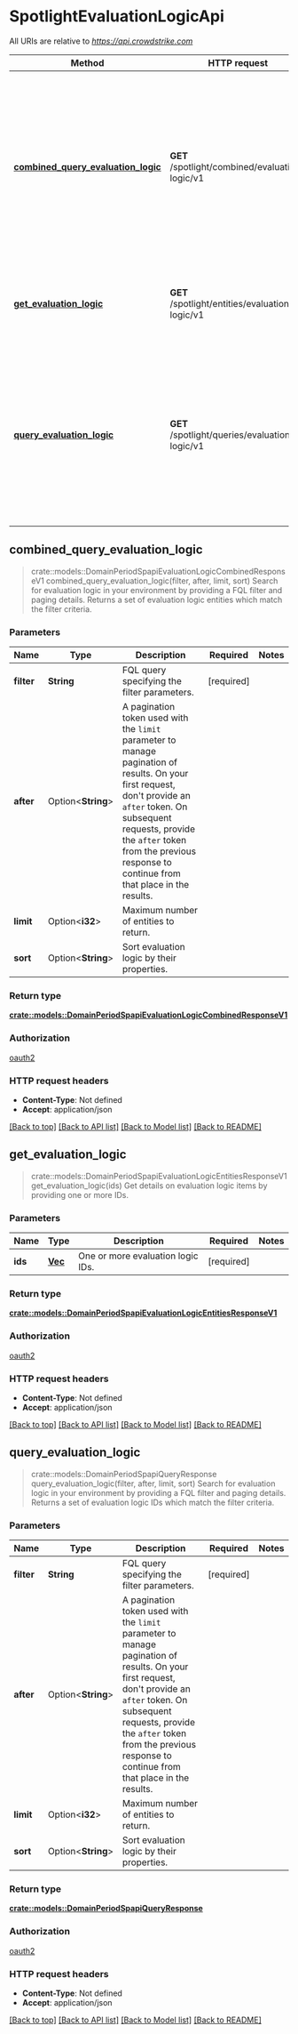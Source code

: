 # SpotlightEvaluationLogicApi

All URIs are relative to *<https://api.crowdstrike.com>*

Method | HTTP request | Description
------------- | ------------- | -------------
[**combined_query_evaluation_logic**](SpotlightEvaluationLogicApi.md#combined_query_evaluation_logic) | **GET** /spotlight/combined/evaluation-logic/v1 | Search for evaluation logic in your environment by providing a FQL filter and paging details. Returns a set of evaluation logic entities which match the filter criteria.
[**get_evaluation_logic**](SpotlightEvaluationLogicApi.md#get_evaluation_logic) | **GET** /spotlight/entities/evaluation-logic/v1 | Get details on evaluation logic items by providing one or more IDs.
[**query_evaluation_logic**](SpotlightEvaluationLogicApi.md#query_evaluation_logic) | **GET** /spotlight/queries/evaluation-logic/v1 | Search for evaluation logic in your environment by providing a FQL filter and paging details. Returns a set of evaluation logic IDs which match the filter criteria.

## combined_query_evaluation_logic

> crate::models::DomainPeriodSpapiEvaluationLogicCombinedResponseV1 combined_query_evaluation_logic(filter, after, limit, sort)
Search for evaluation logic in your environment by providing a FQL filter and paging details. Returns a set of evaluation logic entities which match the filter criteria.

### Parameters

Name | Type | Description  | Required | Notes
------------- | ------------- | ------------- | ------------- | -------------
**filter** | **String** | FQL query specifying the filter parameters. | [required] |
**after** | Option<**String**> | A pagination token used with the `limit` parameter to manage pagination of results. On your first request, don't provide an `after` token. On subsequent requests, provide the `after` token from the previous response to continue from that place in the results. |  |
**limit** | Option<**i32**> | Maximum number of entities to return. |  |
**sort** | Option<**String**> | Sort evaluation logic by their properties. |  |

### Return type

[**crate::models::DomainPeriodSpapiEvaluationLogicCombinedResponseV1**](domain.SPAPIEvaluationLogicCombinedResponseV1.md)

### Authorization

[oauth2](../README.md#oauth2)

### HTTP request headers

- **Content-Type**: Not defined
- **Accept**: application/json

[[Back to top]](#) [[Back to API list]](./README.md#documentation-for-api-endpoints) [[Back to Model list]](./README.md#documentation-for-models) [[Back to README]](../README.md)

## get_evaluation_logic

> crate::models::DomainPeriodSpapiEvaluationLogicEntitiesResponseV1 get_evaluation_logic(ids)
Get details on evaluation logic items by providing one or more IDs.

### Parameters

Name | Type | Description  | Required | Notes
------------- | ------------- | ------------- | ------------- | -------------
**ids** | [**Vec<String>**](String.md) | One or more evaluation logic IDs. | [required] |

### Return type

[**crate::models::DomainPeriodSpapiEvaluationLogicEntitiesResponseV1**](domain.SPAPIEvaluationLogicEntitiesResponseV1.md)

### Authorization

[oauth2](../README.md#oauth2)

### HTTP request headers

- **Content-Type**: Not defined
- **Accept**: application/json

[[Back to top]](#) [[Back to API list]](./README.md#documentation-for-api-endpoints) [[Back to Model list]](./README.md#documentation-for-models) [[Back to README]](../README.md)

## query_evaluation_logic

> crate::models::DomainPeriodSpapiQueryResponse query_evaluation_logic(filter, after, limit, sort)
Search for evaluation logic in your environment by providing a FQL filter and paging details. Returns a set of evaluation logic IDs which match the filter criteria.

### Parameters

Name | Type | Description  | Required | Notes
------------- | ------------- | ------------- | ------------- | -------------
**filter** | **String** | FQL query specifying the filter parameters. | [required] |
**after** | Option<**String**> | A pagination token used with the `limit` parameter to manage pagination of results. On your first request, don't provide an `after` token. On subsequent requests, provide the `after` token from the previous response to continue from that place in the results. |  |
**limit** | Option<**i32**> | Maximum number of entities to return. |  |
**sort** | Option<**String**> | Sort evaluation logic by their properties. |  |

### Return type

[**crate::models::DomainPeriodSpapiQueryResponse**](domain.SPAPIQueryResponse.md)

### Authorization

[oauth2](../README.md#oauth2)

### HTTP request headers

- **Content-Type**: Not defined
- **Accept**: application/json

[[Back to top]](#) [[Back to API list]](./README.md#documentation-for-api-endpoints) [[Back to Model list]](./README.md#documentation-for-models) [[Back to README]](../README.md)
